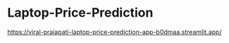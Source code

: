 # Laptop-Price-Prediction

https://viral-prajapati-laptop-price-prediction-app-b0dmaa.streamlit.app/
